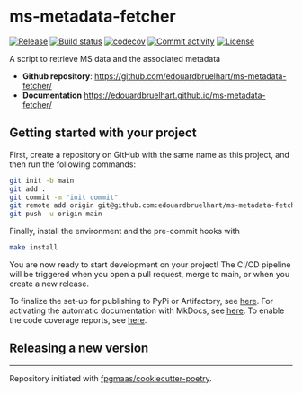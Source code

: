 # ms-metadata-fetcher

[![Release](https://img.shields.io/github/v/release/edouardbruelhart/ms-metadata-fetcher)](https://img.shields.io/github/v/release/edouardbruelhart/ms-metadata-fetcher)
[![Build status](https://img.shields.io/github/actions/workflow/status/edouardbruelhart/ms-metadata-fetcher/main.yml?branch=main)](https://github.com/edouardbruelhart/ms-metadata-fetcher/actions/workflows/main.yml?query=branch%3Amain)
[![codecov](https://codecov.io/gh/edouardbruelhart/ms-metadata-fetcher/branch/main/graph/badge.svg)](https://codecov.io/gh/edouardbruelhart/ms-metadata-fetcher)
[![Commit activity](https://img.shields.io/github/commit-activity/m/edouardbruelhart/ms-metadata-fetcher)](https://img.shields.io/github/commit-activity/m/edouardbruelhart/ms-metadata-fetcher)
[![License](https://img.shields.io/github/license/edouardbruelhart/ms-metadata-fetcher)](https://img.shields.io/github/license/edouardbruelhart/ms-metadata-fetcher)

A script to retrieve MS data and the associated metadata

- **Github repository**: <https://github.com/edouardbruelhart/ms-metadata-fetcher/>
- **Documentation** <https://edouardbruelhart.github.io/ms-metadata-fetcher/>

## Getting started with your project

First, create a repository on GitHub with the same name as this project, and then run the following commands:

```bash
git init -b main
git add .
git commit -m "init commit"
git remote add origin git@github.com:edouardbruelhart/ms-metadata-fetcher.git
git push -u origin main
```

Finally, install the environment and the pre-commit hooks with

```bash
make install
```

You are now ready to start development on your project!
The CI/CD pipeline will be triggered when you open a pull request, merge to main, or when you create a new release.

To finalize the set-up for publishing to PyPi or Artifactory, see [here](https://fpgmaas.github.io/cookiecutter-poetry/features/publishing/#set-up-for-pypi).
For activating the automatic documentation with MkDocs, see [here](https://fpgmaas.github.io/cookiecutter-poetry/features/mkdocs/#enabling-the-documentation-on-github).
To enable the code coverage reports, see [here](https://fpgmaas.github.io/cookiecutter-poetry/features/codecov/).

## Releasing a new version

---

Repository initiated with [fpgmaas/cookiecutter-poetry](https://github.com/fpgmaas/cookiecutter-poetry).
